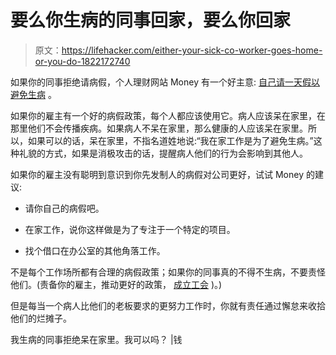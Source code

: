 # 要么你生病的同事回家，要么你回家

> 原文：<https://lifehacker.com/either-your-sick-co-worker-goes-home-or-you-do-1822172740>

如果你的同事拒绝请病假，个人理财网站 Money 有一个好主意: [自己请一天假以避免生病](http://time.com/money/5105463/how-to-avoid-flu-workplace/) 。



如果你的雇主有一个好的病假政策，每个人都应该使用它。病人应该呆在家里，在那里他们不会传播疾病。如果病人不呆在家里，那么健康的人应该呆在家里。所以，如果可以的话，呆在家里，不指名道姓地说:“我在家工作是为了避免生病。”这种礼貌的方式，如果是消极攻击的话，提醒病人他们的行为会影响到其他人。

如果你的雇主没有聪明到意识到你先发制人的病假对公司更好，试试 Money 的建议:

*   请你自己的病假吧。
*   在家工作，说你这样做是为了专注于一个特定的项目。

*   找个借口在办公室的其他角落工作。

不是每个工作场所都有合理的病假政策；如果你的同事真的不得不生病，不要责怪他们。(责备你的雇主，推动更好的政策， [成立工会](https://theconcourse.deadspin.com/organize-or-die-1787921549) )。)

但是每当一个病人比他们的老板要求的更努力工作时，你就有责任通过懈怠来收拾他们的烂摊子。

我生病的同事拒绝呆在家里。我可以吗？ |钱